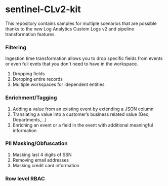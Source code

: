 # sentinel-CLv2-kit

This repository contains samples for multiple scenarios that are possible thanks to the new Log Analytics Custom Logs v2 and pipeline transformation features.

### Filtering

Ingestion time transformation allows you to drop specific fields from events or even full evets that you don't need to have in the workspace.

1. Dropping fields
2. Dorpping entire records
3. Multiple workspaces for idependent entities

### Enrichment/Tagging

1. Adding a value from an existing event by extending a JSON column 
2. Translating a value into a customer’s business related value (Geo, Departments,…)
3. Enriching an event or a field in the event with additional meaningful information


### PII Masking/Obfuscation

1. Masking last 4 digits of SSN
2. Removing email addresses
3. Masking credit card information

### Row level RBAC

